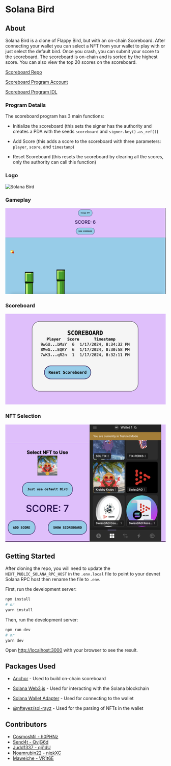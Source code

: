 # Solana Bird

## About

Solana Bird is a clone of Flappy Bird, but with an on-chain Scoreboard. After connecting your wallet you can select a NFT from your wallet to play with or just select the default bird. Once you crash, you can submit your score to the scoreboard. The scoreboard is on-chain and is sorted by the highest score. You can also view the top 20 scores on the scoreboard.

[Scoreboard Repo](https://github.com/maweiche/scoreboard_program) 

[Scoreboard Program Account](https://explorer.solana.com/address/5avBkwggqfVGFiuVf7jucTX2vzsCmMZ8ikxMgFknY1eJ?cluster=devnet)

[Scoreboard Program IDL](https://explorer.solana.com/address/5avBkwggqfVGFiuVf7jucTX2vzsCmMZ8ikxMgFknY1eJ/anchor-program?cluster=devnet)

### Program Details

The scoreboard program has 3 main functions:
- Initialize the scoreboard (this sets the signer has the authority and creates a PDA with the seeds `scoreboard` and `signer.key().as_ref()`)

- Add Score (this adds a score to the scoreboard with three parameters: `player`, `score`, and `timestamp`)

- Reset Scoreboard (this resets the scoreboard by clearing all the scores, only the authority can call this function)

### Logo
![Solana Bird](/public/solana_bird.png)

### Gameplay
![Gameplay](/public/gameplayScreenshot.png)

### Scoreboard
![Scoreboard](/public/scoreboardScreenshot.png)

### NFT Selection
![NFT Selection](/public/nftSelectionScreenshot.png)


## Getting Started

After cloning the repo, you will need to update the `NEXT_PUBLIC_SOLANA_RPC_HOST` in the `.env.local` file to point to your devnet Solana RPC host then rename the file to `.env`.

First, run the development server:

```bash
npm install
# or
yarn install
```

Then, run the development server:

```bash
npm run dev
# or
yarn dev
```

Open [http://localhost:3000](http://localhost:3000) with your browser to see the result.

## Packages Used

- [Anchor](https://github.com/coral-xyz/anchor) - Used to build on-chain scoreboard

- [Solana Web3.js](https://www.npmjs.com/package/@solana/web3.js) - Used for interacting with the Solana blockchain

- [Solana Wallet Adapter](https://github.com/solana-labs/wallet-adapter#readme) - Used for connecting to the wallet

- [@nfteyez/sol-rayz](https://github.com/NftEyez/sol-rayz#readme) - Used for the parsing of NFTs in the wallet

## Contributors
- [CosmosMil - h0PHNz](https://github.com/CosmosMil)
- [Send4t - QvjG6d](https://github.com/send4t)
- [Judd1337 - qji1dU](judd1337)
- [Noamrubin22 - niqkXC](https://github.com/noamrubin22)
- [Maweiche - VR1t6E](https://github.com/maweiche)